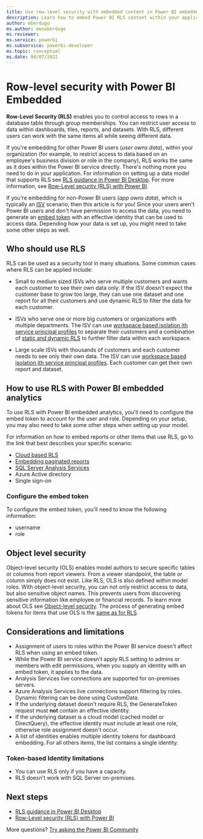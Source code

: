 ```yaml
---
title: Use row-level security with embedded content in Power BI embedded analytics
description: Learn how to embed Power BI RLS content within your application securely.
author: mberdugo
ms.author: monaberdugo
ms.reviewer: 
ms.service: powerbi
ms.subservice: powerbi-developer
ms.topic: conceptual
ms.date: 04/07/2022
---
```


# Row-level security with Power BI Embedded

**Row-Level Security (RLS)** enables you to control access to rows in a database table through group memberships. You can restrict user access to data within dashboards, tiles, reports, and datasets. With RLS, different users can work with the same items all while seeing different data.

If you're embedding for other Power BI users (*user owns data*), within your organization (for example, to restrict access to data based on an employee's business division or role in the company), RLS works the same as it does within the Power BI service directly. There's nothing more you need to do in your application. For information on setting up a data model that supports RLS see [RLS guidance in Power BI Desktop](/guidance/rls-guidance). For more information, see [Row-Level security (RLS) with Power BI](../../enterprise/service-admin-rls.md).

If you're embedding for non-Power BI users (*app owns data*), which is typically an [ISV](pbi-glossary.md#independent-software-vendor-isv) scenario, then this article is for you! Since your users aren't Power BI users and don't have permission to access the data, you need to generate an [embed token](./generate-embed-token.md) with an effective identity that can be used to access data. Depending how your data is set up, you might need to take some other steps as well. 

## Who should use RLS

RLS can be used as a security tool in many situations. Some common cases where RLS can be applied include:

* Small to medium sized ISVs who serve multiple customers and wants each customer to see their own data only. If the ISV doesn't expect the customer base to grow too large, they can use one dataset and one report for all their customers and use dynamic RLS to filter the data for each customer.

* ISVs who serve one or more big customers or organizations with multiple departments. The ISV can use [workspace based isolation ith service principal profiles](./embed-multi-tenancy.md) to separate their customers and a combination of [static and dynamic RLS](./embed-multi-tenancy.md#row-level-security) to further filter data within each workspace.

* Large scale ISVs with thousands of customers and each customer needs to see only their own data. The ISV can use [workspace based isolation ith service principal profiles](./embed-multi-tenancy.md). Each customer can get their own report and dataset.

## How to use RLS with Power BI embedded analytics

To use RLS with Power BI embedded analytics, you'll need to configure the embed token to account for the user and role. Depending on your setup, you may also need to take some other steps when setting up your model.

For information on how to embed reports or other items that use RLS, go to the link that best describes your specific scenario:

* [Cloud based RLS](cloud-rls.md)
* [Embedding paginated reports](paginated-reports-row-level-security.md)
* [SQL Server Analysis Services](sql-server-analysis-services-embed.md)
* Azure Active directory
* Single sign-on

### Configure the embed token

To configure the embed token, you'll need to know the following information:

* username
* role

## Object level security

Object-level security (OLS) enables model authors to secure specific tables or columns from report viewers. From a viewer standpoint, the table or column simply does not exist. Like RLS, OLS is also defined within model roles.  With object-level security, you can not only restrict access to data, but also sensitive object names. This prevents users from discovering sensitive information like employee or financial records.
To learn more about OLS see [Object-level security](/analysis-services/tabular-models/object-level-security).
The process of generating embed tokens for items that use OLS is the [same as for RLS](./generate-embed-token.md).

## Considerations and limitations

* Assignment of users to roles within the Power BI service doesn't affect RLS when using an embed token.
* While the Power BI service doesn't apply RLS setting to admins or members with edit permissions, when you supply an identity with an embed token, it applies to the data.
* Analysis Services live connections are supported for on-premises servers.
* Azure Analysis Services live connections support filtering by roles. Dynamic filtering can be done using CustomData.
* If the underlying dataset doesn't require RLS, the GenerateToken request must **not** contain an effective identity.
* If the underlying dataset is a cloud model (cached model or DirectQuery), the effective identity must include at least one role, otherwise role assignment doesn't occur.
* A list of identities enables multiple identity tokens for dashboard embedding. For all others items, the list contains a single identity.

### Token-based Identity limitations

* You can use RLS only if you have a capacity.
* RLS doesn't work with SQL Server on-premises.

## Next steps

* [RLS guidance in Power BI Desktop](/guidance/rls-guidance)
* [Row-Level security (RLS) with Power BI](../../enterprise/service-admin-rls.md)

More questions? [Try asking the Power BI Community](https://community.powerbi.com/)
